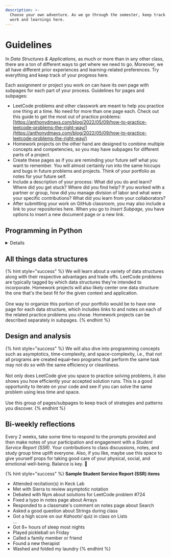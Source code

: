 ```yaml
---
description: >-
  Choose your own adventure. As we go through the semester, keep track of your
  work and learnings here.
---
```


# Guidelines

In _Data Structures & Applications_, as much or more than in any other class, there are a ton of different ways to get where we need to go. Moreover, we all have different prior experiences and learning-related preferences. Try everything and keep track of your progress here.

Each assignment or project you work on can have its own page with subpages for each part of your process. Guidelines for pages and subpages:

* LeetCode problems and other classwork are meant to help you practice one thing at a time. No need for more than one page each. Check out this guide to get the most out of practice problems: [https://anthonydmays.com/blog/2022/05/09/how-to-practice-leetcode-problems-the-right-way/](https://anthonydmays.com/blog/2022/05/09/how-to-practice-leetcode-problems-the-right-way/)
* Homework projects on the other hand are designed to combine multiple concepts and competencies, so you may have subpages for different parts of a project.
* Create these pages as if you are reminding your future self what you want to remember. You will almost certainly run into the same hiccups and bugs in future problems and projects. Think of your portfolio as notes for your future self.
* Include a description of your process: What did you do and learn? Where did you get stuck? Where did you find help? If you worked with a partner or group, how did you manage division of labor and what were your specific contributions? What did you learn from your collaborators?
* After submitting your work on GitHub classroom, you may also include a link to your repositories here. When you go to _Insert Subpage,_ you have options to insert a new document page or a new link.

## Programming in Python
<details>
Whether or not this is your first class in Python, you may find it helpful to spend time reviewing Python3 paradigms and syntax.
</details>

## All things data structures

{% hint style="success" %}
We will learn about a variety of data structures along with their respective advantages and trade offs. LeetCode problems are typically tagged by which data structures they're intended to incorporate. Homework projects will also likely center one data structure: the one that's the best fit for the given context and application.\
\
One way to organize this portion of your portfolio would be to have one page for each data structure, which includes links to and notes on each of the related practice problems you chose. Homework projects can be described separately in subpages.
{% endhint %}

## Design and analysis

{% hint style="success" %}
We will also dive into programming concepts such as asymptotics, time-complexity, and space-complexity, i.e., that not all programs are created equal–two programs that perform the same task may not do so with the same efficiency or cleanliness.\
\
Not only does LeetCode give you space to practice solving problems, it also shows you how efficiently your accepted solution runs. This is a good opportunity to iterate on your code and see if you can solve the same problem using less time and space. \
\
Use this group of pages/subpages to keep track of strategies and patterns you discover.
{% endhint %}

## Bi-weekly reflections

Every 2 weeks, take some time to respond to the prompts provided and then make notes of your participation and engagement with a _Student Service Report (SSR)_. Your contributions to class discussions, notes, and study group time uplift everyone. Also, if you like, maybe use this space to give yourself props for taking good care of your physical, social, and emotional well-being. Balance is key. :clap:

{% hint style="success" %}
**Sample Student Service Report (SSR) items**

* Attended recitation(s) in Keck Lab
* Met with Sierra to review asymptotic notation
* Debated with Nym about solutions for LeetCode problem #724
* Fixed a typo in notes page about Arrays
* Responded to a classmate's comment on notes page about Search
* Asked a good question about Strings during class
* Got a high score on our _Kahoots!_ quiz in class on Lists\
  ...
* Got 8+ hours of sleep most nights
* Played pickleball on Friday
* Called a family member or friend
* Found a new therapist
* Washed and folded my laundry
{% endhint %}


